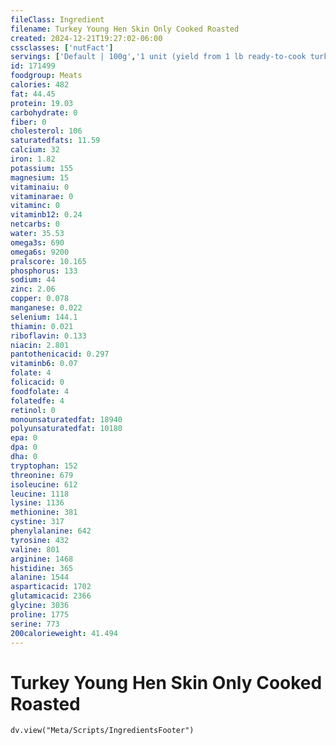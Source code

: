 ```yaml
---
fileClass: Ingredient
filename: Turkey Young Hen Skin Only Cooked Roasted
created: 2024-12-21T19:27:02-06:00
cssclasses: ['nutFact']
servings: ['Default | 100g','1 unit (yield from 1 lb ready-to-cook turkey) | 31','1/2 turkey, skin only | 196']
id: 171499
foodgroup: Meats
calories: 482
fat: 44.45
protein: 19.03
carbohydrate: 0
fiber: 0
cholesterol: 106
saturatedfats: 11.59
calcium: 32
iron: 1.82
potassium: 155
magnesium: 15
vitaminaiu: 0
vitaminarae: 0
vitaminc: 0
vitaminb12: 0.24
netcarbs: 0
water: 35.53
omega3s: 690
omega6s: 9200
pralscore: 10.165
phosphorus: 133
sodium: 44
zinc: 2.06
copper: 0.078
manganese: 0.022
selenium: 144.1
thiamin: 0.021
riboflavin: 0.133
niacin: 2.801
pantothenicacid: 0.297
vitaminb6: 0.07
folate: 4
folicacid: 0
foodfolate: 4
folatedfe: 4
retinol: 0
monounsaturatedfat: 18940
polyunsaturatedfat: 10180
epa: 0
dpa: 0
dha: 0
tryptophan: 152
threonine: 679
isoleucine: 612
leucine: 1118
lysine: 1136
methionine: 381
cystine: 317
phenylalanine: 642
tyrosine: 432
valine: 801
arginine: 1468
histidine: 365
alanine: 1544
asparticacid: 1702
glutamicacid: 2366
glycine: 3036
proline: 1775
serine: 773
200calorieweight: 41.494
---
```


# Turkey Young Hen Skin Only Cooked Roasted

```dataviewjs
dv.view("Meta/Scripts/IngredientsFooter")
```